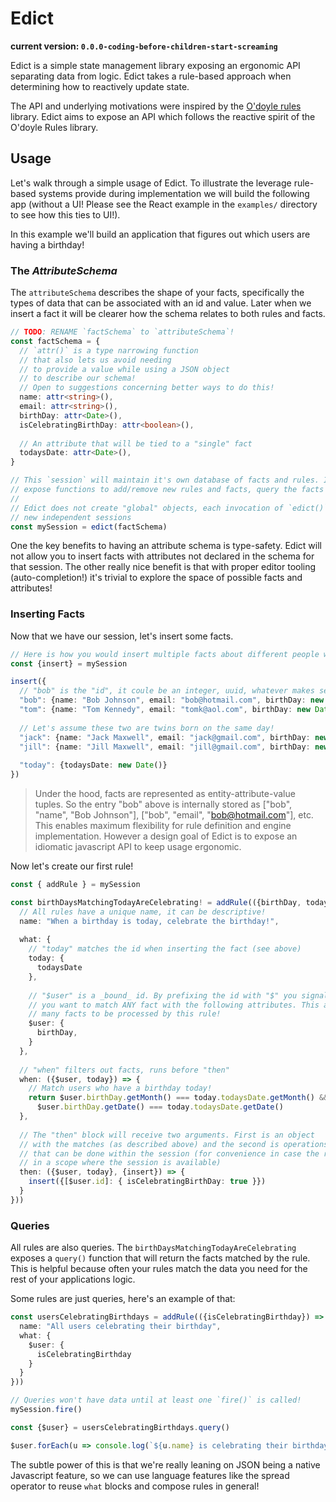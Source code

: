 # Edict
**current version: `0.0.0-coding-before-children-start-screaming`**

Edict is a simple state management library exposing an ergonomic API separating data from logic. 
Edict takes a rule-based approach when determining how to reactively update state. 

The API and underlying motivations were inspired by the [O'doyle rules](https://github.com/oakes/odoyle-rules) library. Edict aims to 
expose an API which follows the reactive spirit of the O'doyle Rules library. 

## Usage

Let's walk through a simple usage of Edict. To illustrate the leverage rule-based 
systems provide during implementation we will build the following app (without a UI! Please see
the React example in the `examples/` directory to see how this ties to UI!).

In this example we'll build an application that figures out which users are 
having a birthday!

### The _AttributeSchema_

The `attributeSchema` describes the shape of your facts, specifically the
types of data that can be associated with an id and value. Later when we insert
a fact it will be clearer how the schema relates to both rules and
facts.

```typescript
// TODO: RENAME `factSchema` to `attributeSchema`! 
const factSchema = {
  // `attr()` is a type narrowing function 
  // that also lets us avoid needing
  // to provide a value while using a JSON object
  // to describe our schema!
  // Open to suggestions concerning better ways to do this!
  name: attr<string>(),
  email: attr<string>(),
  birthDay: attr<Date>(),
  isCelebratingBirthDay: attr<boolean>(),
  
  // An attribute that will be tied to a "single" fact  
  todaysDate: attr<Date>(),
}

// This `session` will maintain it's own database of facts and rules. It also will
// expose functions to add/remove new rules and facts, query the facts etc. 
//
// Edict does not create "global" objects, each invocation of `edict()` creates
// new independent sessions
const mySession = edict(factSchema)
```

One the key benefits to having an attribute schema is type-safety. Edict will not allow you to insert
facts with attributes not declared in the schema for that session. The other really nice benefit is that
with proper editor tooling (auto-completion!) it's trivial to explore the space of possible facts and attributes! 

### Inserting Facts
Now that we have our session, let's insert some facts.  

```typescript
// Here is how you would insert multiple facts about different people with names and emails
const {insert} = mySession

insert({
  // "bob" is the "id", it coule be an integer, uuid, whatever makes sense for your application! 
  "bob": {name: "Bob Johnson", email: "bob@hotmail.com", birthDay: new Date("2008-01-19")},
  "tom": {name: "Tom Kennedy", email: "tomk@aol.com", birthDay: new Date("1967-03-02")},
  
  // Let's assume these two are twins born on the same day!
  "jack": {name: "Jack Maxwell", email: "jack@gmail.com", birthDay: new Date("2022-03-02")},
  "jill": {name: "Jill Maxwell", email: "jill@gmail.com", birthDay: new Date("2022-03-02")},
  
  "today": {todaysDate: new Date()}
})
```

> Under the hood, facts are represented as entity-attribute-value tuples. So the 
> entry "bob" above is internally stored as 
> ["bob", "name", "Bob Johnson"], ["bob", "email", "bob@hotmail.com"], etc.
> This enables maximum flexibility for rule definition and engine implementation.
> However a design goal of Edict is to expose an idiomatic javascript API
> to keep usage ergonomic.

Now let's create our first rule!

```typescript
const { addRule } = mySession 

const birthDaysMatchingTodayAreCelebrating! = addRule(({birthDay, todaysDate}) => rule({
  // All rules have a unique name, it can be descriptive!
  name: "When a birthday is today, celebrate the birthday!",
 
  what: {
    // "today" matches the id when inserting the fact (see above)
    today: {
      todaysDate
    },
    
    // "$user" is a _bound_ id. By prefixing the id with "$" you signal to edict that
    // you want to match ANY fact with the following attributes. This allows you to "join"
    // many facts to be processed by this rule! 
    $user: {
      birthDay,
    }
  }, 
 
  // "when" filters out facts, runs before "then"
  when: ({$user, today}) => {
    // Match users who have a birthday today! 
    return $user.birthDay.getMonth() === today.todaysDate.getMonth() && 
      $user.birthDay.getDate() === today.todaysDate.getDate() 
  },
  
  // The "then" block will receive two arguments. First is an object
  // with the matches (as described above) and the second is operations
  // that can be done within the session (for convenience in case the rule is not 
  // in a scope where the session is available)
  then: ({$user, today}, {insert}) => {
    insert({[$user.id]: { isCelebratingBirthDay: true }})
  }
}))
```

### Queries

All rules are also queries. The `birthDaysMatchingTodayAreCelebrating` exposes a `query()` function
that will return the facts matched by the rule. This is helpful because often your rules match
the data you need for the rest of your applications logic. 

Some rules are just queries, here's an example of that:

```typescript
const usersCelebratingBirthdays = addRule(({isCelebratingBirthday}) => rule({
  name: "All users celebrating their birthday",
  what: {
    $user: {
      isCelebratingBirthday
    }
  }
}))

// Queries won't have data until at least one `fire()` is called!
mySession.fire()

const {$user} = usersCelebratingBirthdays.query()

$user.forEach(u => console.log(`${u.name} is celebrating their birthday!`))
```

The subtle power of this is that we're really leaning on JSON being a native Javascript 
feature, so we can use language features like the spread operator to reuse `what` blocks and compose
rules in general! 
